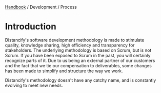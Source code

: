 [Handbook](../../README.md) / Development / Process

# Introduction

Distancify's software development methodology is made to stimulate quality, knowledge sharing, high efficiency and transparency for stakeholders. The underlying methodology is based on Scrum, but is not Scrum. If you have been exposed to Scrum in the past, you will certainly recognize parts of it. Due to us being an external partner of our customers and the fact that we tie our compensation to deliverables, some changes has been made to simplify and structure the way we work.

Distancify's methodology doesn't have any catchy name, and is constantly evolving to meet new needs.